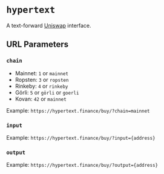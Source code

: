 # `hypertext`

A text-forward [Uniswap](https://uniswap.org) interface.

## URL Parameters

### `chain`

- Mainnet: `1` or `mainnet`
- Ropsten: `3` or `ropsten`
- Rinkeby: `4` or `rinkeby`
- Görli: `5` or `görli` or `goerli`
- Kovan: `42` or `mainnet`

Example: `https://hypertext.finance/buy/?chain=mainnet`

### `input`

Example: `https://hypertext.finance/buy/?input={address}`

### `output`

Example: `https://hypertext.finance/buy/?output={address}`
